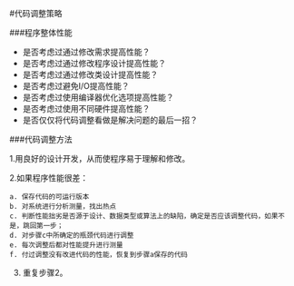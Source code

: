 #代码调整策略


###程序整体性能

* 是否考虑过通过修改需求提高性能？
* 是否考虑过通过修改程序设计提高性能？
* 是否考虑过通过修改类设计提高性能？
* 是否考虑过避免I/O提高性能？
* 是否考虑过使用编译器优化选项提高性能？
* 是否考虑过使用不同硬件提高性能？
* 是否仅仅将代码调整看做是解决问题的最后一招？


###代码调整方法

1.用良好的设计开发，从而使程序易于理解和修改。

2.如果程序性能很差：

    a. 保存代码的可运行版本
    b. 对系统进行分析测量，找出热点
    c. 判断性能拙劣是否源于设计、数据类型或算法上的缺陷，确定是否应该调整代码，如果不是，跳回第一步；
    d. 对步骤c中所确定的瓶颈代码进行调整
    e. 每次调整后都对性能提升进行测量
    f. 付过调整没有改进代码的性能，恢复到步骤a保存的代码

3. 重复步骤2。
